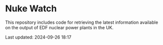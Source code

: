 # Nuke Watch

This repository includes code for retrieving the latest information available on the output of EDF nuclear power plants in the UK.

Last updated: 2024-09-26 18:17